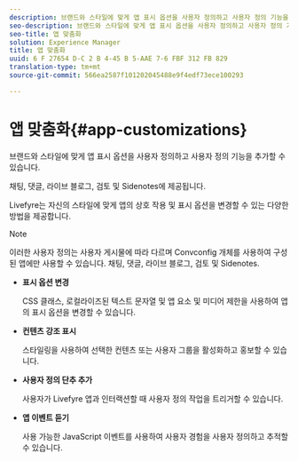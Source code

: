 ```yaml
---
description: 브랜드와 스타일에 맞게 앱 표시 옵션을 사용자 정의하고 사용자 정의 기능을 추가할 수 있습니다.
seo-description: 브랜드와 스타일에 맞게 앱 표시 옵션을 사용자 정의하고 사용자 정의 기능을 추가할 수 있습니다.
seo-title: 앱 맞춤화
solution: Experience Manager
title: 앱 맞춤화
uuid: 6 F 27654 D-C 2 B 4-45 B 5-AAE 7-6 FBF 312 FB 829
translation-type: tm+mt
source-git-commit: 566ea2587f101202045488e9f4edf73ece100293

---
```



# 앱 맞춤화{#app-customizations}

브랜드와 스타일에 맞게 앱 표시 옵션을 사용자 정의하고 사용자 정의 기능을 추가할 수 있습니다.

채팅, 댓글, 라이브 블로그, 검토 및 Sidenotes에 제공됩니다.

Livefyre는 자신의 스타일에 맞게 앱의 상호 작용 및 표시 옵션을 변경할 수 있는 다양한 방법을 제공합니다.

>[!NOTE]
>
>이러한 사용자 정의는 사용자 게시물에 따라 다르며 Convconfig 개체를 사용하여 구성된 앱에만 사용할 수 있습니다. 채팅, 댓글, 라이브 블로그, 검토 및 Sidenotes.

* **표시 옵션 변경**

   CSS 클래스, 로컬라이즈된 텍스트 문자열 및 앱 요소 및 미디어 제한을 사용하여 앱의 표시 옵션을 변경할 수 있습니다.

* **컨텐츠 강조 표시**

   스타일링을 사용하여 선택한 컨텐츠 또는 사용자 그룹을 활성화하고 홍보할 수 있습니다.

* **사용자 정의 단추 추가**

   사용자가 Livefyre 앱과 인터랙션할 때 사용자 정의 작업을 트리거할 수 있습니다.

* **앱 이벤트 듣기**

   사용 가능한 JavaScript 이벤트를 사용하여 사용자 경험을 사용자 정의하고 추적할 수 있습니다.

